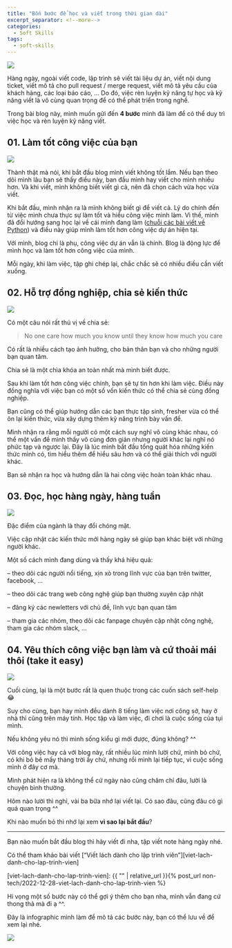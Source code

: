 ```yaml
---
title: "Bốn bước để học và viết trong thời gian dài"
excerpt_separator: <!--more-->
categories:
  - Soft Skills
tags:
  - soft-skills
---
```


![](/assets/images/2022/12/2022-12-bon-buoc-de-hoc-va-viet-trong-thoi-gian-dai.webp)

Hàng ngày, ngoài viết code, lập trình sẽ viết tài liệu dự án, viết nội dung ticket, viết mô tả cho pull request / merge request, viết mô tả yêu cầu của khách hàng, các loại báo cáo, … Do đó, việc rèn luyện kỹ năng tự học và kỹ năng viết là vô cùng quan trọng để có thể phát triển trong nghề.

Trong bài blog này, mình muốn gửi đến **4 bước** mình đã làm để có thể duy trì việc học và rèn luyện kỹ năng viết.

## 01. Làm tốt công việc của bạn

![](/assets/images/2022/12/2022-12-27-bon-buoc-de-hoc-va-viet-trong-thoi-gian-dai-1.webp)

Thành thật mà nói, khi bắt đầu blog mình viết không tốt lắm. Nếu bạn theo dõi mình lâu bạn sẽ thấy điều này, ban đầu mình hay viết cho mình nhiều hơn. Và khi viết, mình không biết viết gì cả, nên đã chọn cách vừa học vừa viết.

Khi bắt đầu, mình nhận ra là mình không biết gì để viết cả. Lý do chính đến từ việc mình chưa thực sự làm tốt và hiểu công việc mình làm. Vì thế, mình đã đổi hướng sang học lại về cái mình đang làm ([chuỗi các bài viết về Python](https://beautyoncode.com/category/lap-trinh/python/)) và điều này giúp mình làm tốt hơn công việc dự án hiện tại.

Với mình, blog chỉ là phụ, công việc dự án vẫn là chính. Blog là động lực để mình học và làm tốt hơn công việc của mình. 

Mỗi ngày, khi làm việc, tập ghi chép lại, chắc chắc sẽ có nhiều điều cần viết xuống.

## 02. Hỗ trợ đồng nghiệp, chia sẻ kiến thức

![](/assets/images/2022/12/2022-12-27-bon-buoc-de-hoc-va-viet-trong-thoi-gian-dai-2.webp)

Có một câu nói rất thú vị về chia sẻ:

> No one care how much you know until they know how much you care

Có rất là nhiều cách tạo ảnh hưởng, cho bản thân bạn và cho những người bạn quan tâm. 

Chia sẻ là một chìa khóa an toàn nhất mà mình biết được.

Sau khi làm tốt hơn công việc chính, bạn sẽ tự tin hơn khi làm việc. Điều này đồng nghĩa với việc bạn có một số vốn kiến thức có thể chia sẻ cùng đồng nghiệp.

Bạn cũng có thể giúp hướng dẫn các bạn thực tập sinh, fresher vừa có thể ôn lại kiến thức, vừa xây dựng thêm kỹ năng trình bày vấn đề. 

Mình nhận ra rằng mỗi người có một cách suy nghĩ vô cùng khác nhau, có thể một vấn đề mình thấy vô cùng đơn giản nhưng người khác lại nghĩ nó phức tạp và ngược lại. Đây là lúc mình bắt đầu tổng quát hóa những kiến thức mình có, tìm hiểu thêm để hiểu sâu hơn và có thể giải thích với người khác.

Bạn sẽ nhận ra học và hướng dẫn là hai công việc hoàn toàn khác nhau.

## 03. Đọc, học hàng ngày, hàng tuần

![](/assets/images/2022/12/2022-12-27-bon-buoc-de-hoc-va-viet-trong-thoi-gian-dai-3.webp)

Đặc điểm của ngành là thay đổi chóng mặt. 

Việc cập nhật các kiến thức mới hàng ngày sẽ giúp bạn khác biệt với những người khác. 

Một số cách mình đang dùng và thấy khá hiệu quả:

– theo dõi các người nổi tiếng, xịn xò trong lĩnh vực của bạn trên twitter, facebook, …

– theo dõi các trang web công nghệ giúp bạn thường xuyên cập nhật

– đăng ký các newletters với chủ đề, lĩnh vực bạn quan tâm

– tham gia các nhóm, theo dõi các fanpage chuyên cập nhật công nghệ, tham gia các nhóm slack, …


## 04. Yêu thích công việc bạn làm và cứ thoải mái thôi (take it easy)

![](/assets/images/2022/12/2022-12-27-bon-buoc-de-hoc-va-viet-trong-thoi-gian-dai-4.webp)

Cuối cùng, lại là một bước rất là quen thuộc trong các cuốn sách self-help 😂

Suy cho cùng, bạn hay mình đều dành 8 tiếng làm việc nơi công sở, hay ở nhà thì cũng trên máy tính. Học tập và làm việc, đi chơi là cuộc sống của tụi mình. 

Nếu không yêu nó thì mình sống kiểu gì mới được, đúng không? ^^

Với công việc hay cả với blog này, rất nhiều lúc mình lười chứ, mình bỏ chứ, có khi bỏ bê mấy tháng trời ấy chứ, nhưng rồi mình lại tiếp tục, vì cuộc sống mình ở đây cơ mà.

Mình phát hiện ra là không thể cứ ngày nào cũng chăm chỉ đâu, lười là chuyện bình thường. 

Hôm nào lười thì nghỉ, vài ba bữa nhớ lại viết lại. Có sao đâu, cũng đâu có gì quá quan trọng ^^

Khi nào muốn bỏ thì nhớ lại xem **vì sao lại bắt đầu**? 

---

Bạn nào muốn bắt đầu blog thì hãy viết đi nha, tập viết note hàng ngày nhé. 

Có thể tham khảo bài viết [“Viết lách dành cho lập trình viên”][viet-lach-danh-cho-lap-trinh-vien]

[viet-lach-danh-cho-lap-trinh-vien]: {{ "" | relative_url }}{% post_url non-tech/2022-12-28-viet-lach-danh-cho-lap-trinh-vien %}

Hi vọng một số bước này có thể gợi ý thêm cho bạn nha, mình vẫn đang cứ thong thả mà đi ạ ^^.

Đây là infographic mình làm để mô tả các bước này, bạn có thể lưu về để xem lại nhé.

![](/assets/images/2022/12/2022-12-27-bon-buoc-de-hoc-va-viet-trong-thoi-gian-dai-5.webp)